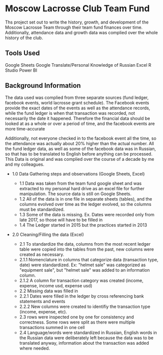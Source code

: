 # Moscow Lacrosse Club Team Fund
Ths project set out to write the history, growth, and development of the Moscow Lacrosse Team through their team fund finances over time. Additionally, attendance data and growth data was complied over the whole history of the club.
## Tools Used
Google Sheets
Google Translate/Personal Knowledge of Russian
Excel
R Studio
Power BI
## Background Information
The data used was complied from three separate sources (fund ledger, facebook events, world lacrosse grant schedule). The Facebook events provide the exact dates of the events as well as the attendance records, while the fund ledger is when that transaction was recorded, not necessarily the date it happened. Therefore the financial data should be looked at as a whole or over a period of time, and the facebook events are more time-accurate

Additionally, not everyone checked in to the facebook event all the time, so the attendance was actually about 20% higher than the actual number. 
All the fund ledger data, as well as some of the facebook data was in Russian, so that has to be translated to English before anything can be processed.
This Data is original and was complied over the course of a decade by me and my colleagues. 

* 1.0 Data Gathering steps and observations (Google Sheets, Excel)
  * 1.1 Data was taken from the team fund google sheet and was extracted to my personal hard drive as an excel file for further manipulation. The source data is still on Google Sheets.
  * 1.2 All of the data is in one file in separate sheets (tables), and the columns evolved over time as the ledger evolved, so the columns must be standardized.  
  * 1.3  Some of the data is missing. Ex. Dates were recorded only from late 2017, so those will have to be filled in
  * 1.4  The Ledger started in 2015 but the practices started in 2013
 
 * 2.0 Cleaning/Filling the data (Excel)
   * 2.1 To standardize the data, columns from the most recent ledger table were copied into the tables from the past, new columns were created as necessary. 
    * 2.1.1 Nomenclature in columns that categorize data (transaction type, date) were standardized. Ex: "helmet sale" was categorized as "equipment sale", but "helmet sale" was added to an information column.
    * 2.1.2 A column for transaction category was created (income, expense, income usd, expense usd)
   * 2.2 Missing data was filled in
    *  2.2.1 Dates were filled in the ledger by cross referencing bank statements and events
    *  2.2.2 New columns were created to identifiy the transaction type (income, expense, etc).
   * 2.3 rows were inspected one by one for consistency and correctness. Some rows were split as there were multiple transactions summed in one cell
   * 2.4 Language/words were standardized in Russian, English words in the Russian data were deliberately left because the data was to be translated anyway, information about the transaction was added where needed.
   
 
      





